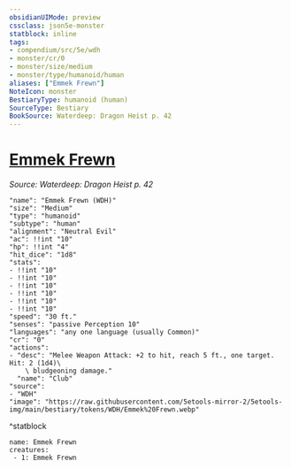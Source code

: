 ```yaml
---
obsidianUIMode: preview
cssclass: json5e-monster
statblock: inline
tags:
- compendium/src/5e/wdh
- monster/cr/0
- monster/size/medium
- monster/type/humanoid/human
aliases: ["Emmek Frewn"]
NoteIcon: monster
BestiaryType: humanoid (human)
SourceType: Bestiary
BookSource: Waterdeep: Dragon Heist p. 42
---
```

# [Emmek Frewn](2-Mechanics/CLI/bestiary/npc/emmek-frewn-wdh.md)
*Source: Waterdeep: Dragon Heist p. 42*  

```statblock
"name": "Emmek Frewn (WDH)"
"size": "Medium"
"type": "humanoid"
"subtype": "human"
"alignment": "Neutral Evil"
"ac": !!int "10"
"hp": !!int "4"
"hit_dice": "1d8"
"stats":
- !!int "10"
- !!int "10"
- !!int "10"
- !!int "10"
- !!int "10"
- !!int "10"
"speed": "30 ft."
"senses": "passive Perception 10"
"languages": "any one language (usually Common)"
"cr": "0"
"actions":
- "desc": "Melee Weapon Attack: +2 to hit, reach 5 ft., one target. Hit: 2 (1d4)\
    \ bludgeoning damage."
  "name": "Club"
"source":
- "WDH"
"image": "https://raw.githubusercontent.com/5etools-mirror-2/5etools-img/main/bestiary/tokens/WDH/Emmek%20Frewn.webp"
```
^statblock

```encounter-table
name: Emmek Frewn
creatures:
 - 1: Emmek Frewn
```